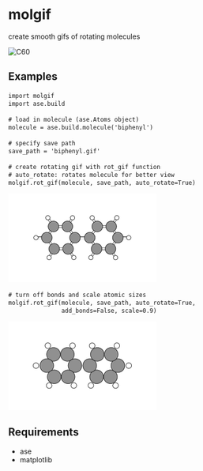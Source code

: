 # molgif

create smooth gifs of rotating molecules

![C60](gifs/C60.gif)

## Examples

    import molgif
    import ase.build

    # load in molecule (ase.Atoms object)
    molecule = ase.build.molecule('biphenyl')

    # specify save path
    save_path = 'biphenyl.gif'

    # create rotating gif with rot_gif function
    # auto_rotate: rotates molecule for better view
    molgif.rot_gif(molecule, save_path, auto_rotate=True)

![biphenyl](gifs/biphenyl.gif)

    # turn off bonds and scale atomic sizes
    molgif.rot_gif(molecule, save_path, auto_rotate=True,
                   add_bonds=False, scale=0.9)

![biphenyl-no-bonds](gifs/biphenyl-no-bonds.gif)

## Requirements

- ase
- matplotlib
